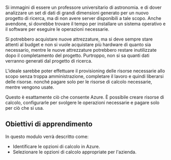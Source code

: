 Si immagini di essere un professore universitario di astronomia. e di dover analizzare un set di dati di grandi dimensioni generato per un nuovo progetto di ricerca, ma di non avere server disponibili a tale scopo. Anche avendone, si dovrebbe trovare il tempo per installare un sistema operativo e il software per eseguire le operazioni necessarie. 

Si potrebbero acquistare nuove attrezzature, ma si deve sempre stare attenti al budget e non si vuole acquistare più hardware di quanto sia necessario, mentre le nuove attrezzature potrebbero restare inutilizzate dopo il completamento del progetto. Purtroppo, non si sa quanti dati verranno generati dal progetto di ricerca.

L'ideale sarebbe poter effettuare il provisioning delle risorse necessarie allo scopo senza troppa amministrazione, completare il lavoro e quindi liberarsi delle risorse. nonché pagare solo per le risorse di calcolo necessarie, mentre vengono usate.

Questo è esattamente ciò che consente Azure. È possibile creare risorse di calcolo, configurarle per svolgere le operazioni necessarie e pagare solo per ciò che si usa.

## <a name="learning-objectives"></a>Obiettivi di apprendimento

In questo modulo verrà descritto come:

- Identificare le opzioni di calcolo in Azure.
- Selezionare le opzioni di calcolo appropriate per l'azienda.
